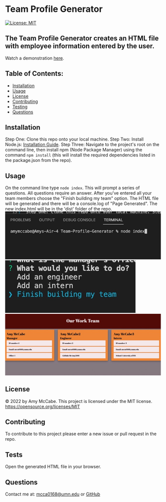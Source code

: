 # Team Profile Generator
[![License: MIT](https://img.shields.io/badge/License-MIT-yellow.svg)](https://opensource.org/licenses/MIT)
## The Team Profile Generator creates an HTML file with employee information entered by the user.
Watch a demonstration [here](https://drive.google.com/file/d/1t6GYVjfg9aCq8yMyezeVdvsPPCCuWa08/view?usp=sharing).
## Table of Contents:
- [Installation](#installation)
- [Usage](#usage)
- [License](#license)
- [Contributing](#contributing)
- [Testing](#tests)
- [Questions](#questions)
## Installation 
Step One: Clone this repo onto your local machine. Step Two: Install Node.js: [Installation Guide](https://coding-boot-camp.github.io/full-stack/nodejs/how-to-install-nodejs). Step Three: Navigate to the project's root on the command line, then install npm (Node Package Manager) using the command `npm install` (this will install the required dependencies listed in the package.json from the repo).
## Usage 
On the command line type `node index`. This will prompt a series of questions. All questions require an answer. After you've entered all your team members choose the "Finish building my team" option. The HTML file will be generated and there will be a console.log of "Page Generated". The new index.html will be in the 'dist' folder of the repo. 
![Screenshot1](./src/images/Screen%20Shot%202022-07-03%20at%204.25.55%20PM%20Medium.jpeg)
![Screenshot2](./src/images/Screen%20Shot%202022-07-03%20at%204.26.44%20PM%20Medium.jpeg)
![Screenshot3](./src/images/Screen%20Shot%202022-07-03%20at%204.25.10%20PM%20Medium.jpeg)
## License 
&copy; 2022 by Amy McCabe. 
This project is licensed under the MIT license.
https://opensource.org/licenses/MIT  
## Contributing 
To contribute to this project please enter a new issue or pull request in the repo. 
## Tests 
Open the generated HTML file in your browser.
## Questions 
Contact me at: [mcca0168@umn.edu](mailto:mcca0168@umn.edu) or [GitHub](https://github.com/McAmy2001/)